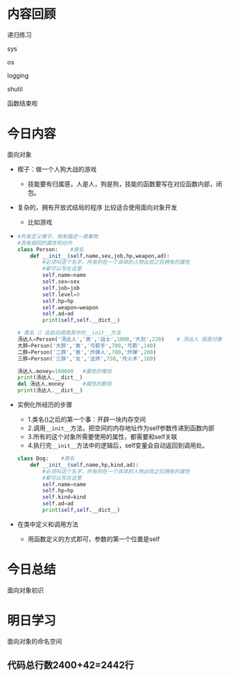 # 内容回顾

递归练习

sys

os

logging

shutil

函数结束啦

# 今日内容

面向对象

+ 楔子：做一个人狗大战的游戏

  + 技能要有归属感，人是人，狗是狗，技能的函数要写在对应函数内部，闭包。

+ 复杂的，拥有开放式结局的程序 比较适合使用面向对象开发

  + 比如游戏

+ ```python
  #先来定义模子，用来描述一类事物
  #具有相同的属性和动作
  class Person:    #类名
      def __init__(self,name,sex,job,hp,weapon,ad):
          #必须叫这个名字，所有的在一个具体的人物出现之后拥有的属性
          #都可以写在这里
          self.name=name
          self.sex=sex
          self.job=job
          self.level=0
          self.hp=hp
          self.weapon=weapon
          self.ad=ad
          print(self,self.__dict__)
  
  # 类名（）会自动调用其中的__init__方法
  汤达人=Person('汤达人','男','战士',1000,'大剑',220)    # 汤达人 就是对象 这个式子就是类获取对象的过程，实例化
  大胖=Person('大胖','男','弓箭手',700,'弓箭',140)
  二胖=Person('二胖','男','炸弹人',700,'炸弹',200)
  三胖=Person('三胖','女','法师',750,'月火术',160)
  
  汤达人.money=100000   #属性的增加
  print(汤达人.__dict__)
  del 汤达人.money      #属性的删除
  print(汤达人.__dict__)
  ```

+ 实例化所经历的步骤

  + 1.类名()之后的第一个事：开辟一块内存空间
  + 2.调用`__init__`方法，把空间的内存地址作为self参数传递到函数内部
  + 3.所有的这个对象所需要使用的属性，都需要和self关联
  + 4.执行完`__init__`方法中的逻辑后，self变量会自动返回到调用处。

  ```python
  class Dog:    #类名
      def __init__(self,name,hp,kind,ad):
          #必须叫这个名字，所有的在一个具体的人物出现之后拥有的属性
          #都可以写在这里
          self.name=name
          self.hp=hp
          self.kind=kind
          self.ad=ad
          print(self,self.__dict__)
  ```

+ 在类中定义和调用方法

  + 用函数定义的方式即可，参数的第一个位置是self

# 今日总结

面向对象初识

# 明日学习

面向对象的命名空间

## 代码总行数2400+42=2442行